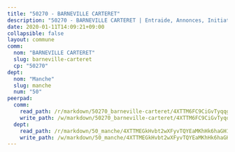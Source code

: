 ```yaml
---
title: "50270 - BARNEVILLE CARTERET"
description: "50270 - BARNEVILLE CARTERET | Entraide, Annonces, Initiatives"
date: 2020-01-11T14:09:21+09:00
collapsible: false
layout: commune
comm:
  nom: "BARNEVILLE CARTERET"
  slug: barneville-carteret
  cp: "50270"
dept:
  nom: "Manche"
  slug: manche
  num: "50"
peerpad:
  comm:
    read_path: /r/markdown/50270_barneville-carteret/4XTTM6FC9CiGvTyqqg4dHuHFKwptJe2XyQ7h6EBQpUd3Hbhk1
    write_path: /w/markdown/50270_barneville-carteret/4XTTM6FC9CiGvTyqqg4dHuHFKwptJe2XyQ7h6EBQpUd3Hbhk1-K3TgU9ve9uZwG31hdykMTLLzp9FKEcuzVGBkt9rS78ajwQrnFbjxzVSSdRkJJCZgy8hGM6w1Ri1DFGw6Zq7gXfMhDpYbBQwtBYui46k7pwC4NveoRu8iYJTj61pQt3kzTfpAd4TF
  dept:
    read_path: /r/markdown/50_manche/4XTTMEGkHvbt2wXFyvTQYEaMKhHk6haGH1SzsRNevKgBDTuXr
    write_path: /w/markdown/50_manche/4XTTMEGkHvbt2wXFyvTQYEaMKhHk6haGH1SzsRNevKgBDTuXr-K3TgUSx1rwmRRLqHcTLLdo4dVfTRKvf94KKagmUFPevWSp2f9nuc6fJF25TtLArzK8teuQ5TvuAMqW38N2MYgT18hBoXtjmKX9WuSn2vkujmSJPp3gF4gsuMmfEM8Th4Ap94heFE
---
```


